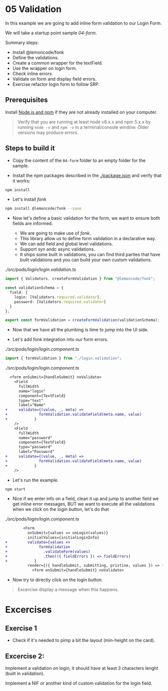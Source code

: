 # 05 Validation

In this example we are going to add inline form validation to our Login Form.

We will take a startup point sample _04-form_.

Summary steps:

- Install @lemoncode/fonk
- Define the validations.
- Create a common wrapper for the textField.
- Use the wrapper on login form.
- Check inline errors.
- Validate on form and display field errors.
- Exercise refactor login form to follow SRP.

## Prerequisites

Install [Node.js and npm](https://nodejs.org/en/) if they are not already installed on your computer.

> Verify that you are running at least node v8.x.x and npm 5.x.x by running `node -v` and `npm -v`
> in a terminal/console window. Older versions may produce errors.

## Steps to build it

- Copy the content of the `04-form` folder to an empty folder for the sample.

- Install the npm packages described in the [./package.json](./package.json) and verify that it works:

```bash
npm install
```

- Let's install _fonk_

```bash
npm install @lemoncode/fonk --save
```

- Now let's define a basic validation for the form, we want to ensure both fields are informed.

  - We are going to make use of _fonk_.
  - This library allow us to define form validation in a declarative way.
  - We can add field and global level validations.
  - Support syn andc async validations.
  - It ships some built in validations, you can find third parties that have built
    validations and you can build your own custom validations.

_./src/pods/login/login.validation.ts_

```typescript
import { Validators, createFormValidation } from "@lemoncode/fonk";

const validationSchema = {
  field: {
    login: [Validators.required.validator],
    password: [Validators.required.validator]
  }
};

export const formValidation = createFormValidation(validationSchema);
```

- Now that we have all the plumbing is time to jump into the UI side.

- Let's add fonk integration into our form errors.

_./src/pods/login/login.component.ts_

```typescript
import { formValidation } from "./login.validation";
```

_./src/pods/login/login.component.ts_

```diff
  <form onSubmit={handleSubmit} noValidate>
    <Field
      fullWidth
      name="login"
      component={TextField}
      type="text"
      label="Name"
+     validate={(value, _, meta) =>
+              formValidation.validateField(meta.name, value)
+            }
    />
    <Field
      fullWidth
      name="password"
      component={TextField}
      type="password"
      label="Password"
+     validate={(value, _, meta) =>
+              formValidation.validateField(meta.name, value)
+            }
    />
```

- Let's run the example.

```bash
npm start
```

- Nice if we enter info on a field, clean it up and jump to another field we get inline error messages,
  BUT we want to execute all the validations when we click on the login button, let's do that

_./src/pods/login/login.component.ts_

```diff
        <Form
          onSubmit={values => onLogin(values)}
          initialValues={initialLoginInfo}
+         validate={values =>
+              formValidation
+                .validateForm(values)
+                .then(({ fieldErrors }) => fieldErrors)
+            }
          render={({ handleSubmit, submitting, pristine, values }) => (
            <form onSubmit={handleSubmit} noValidate>
```

- Now try to directly click on the login button.

> Excercise display a message when this happens.

# Excercises

## Exercise 1

- Check if it's needed to pimp a bit the layout (min-height on the card).

## Excercise 2:

Implement a validation on login, it should have at least 3 characters lenght (built in validation).

Implement a NIF or another kind of custom validation for the login field.
